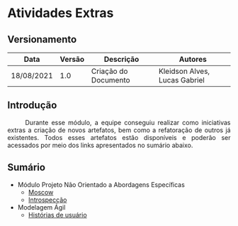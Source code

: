 # Atividades Extras

## Versionamento
| Data | Versão | Descrição | Autores |
| -------- | -------- | -------- | ---|
|   18/08/2021   |  1.0    |  Criação do Documento    | Kleidson Alves, Lucas Gabriel

## Introdução
<div style="text-indent: 40px; text-align: justify">
<p>
Durante esse módulo, a equipe conseguiu realizar como iniciativas extras a criação de novos artefatos, bem como a refatoração de outros já existentes. Todos esses artefatos estão disponíveis e poderão ser acessados por meio dos links apresentados no sumário abaixo. 
</p>
</div>

## Sumário
* Módulo Projeto Não Orientado a Abordagens Específicas
    * [Moscow](../base/moscow.md)
    * [Introspecção](../base/instrospeccao.md)
* Modelagem Ágil
    * [Histórias de usuário](historias_de_usuario.md)
